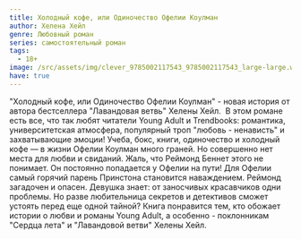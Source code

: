 ```yaml
---
title: Холодный кофе, или Одиночество Офелии Коулман
author: Хелена Хейл
genre: Любовный роман
series: самостоятельный роман
tags:
  - 18+
image: /src/assets/img/clever_9785002117543_9785002117543_large-large.webp
have: true
---
```

"Холодный кофе, или Одиночество Офелии Коулман" - новая история от автора бестселлера "Лавандовая ветвь" Хелены Хейл. 
В этом романе есть все, что так любят читатели Young Adult и Trendbooks: романтика, университетская атмосфера, популярный троп "любовь - ненависть" и захватывающие эмоции!
Учеба, бокс, книги, одиночество и холодный кофе — в жизни Офелии Коулман много граней. Но совершенно нет места для любви и свиданий. Жаль, что Реймонд Беннет этого не понимает. Он постоянно попадается у Офелии на пути! Для Офелии самый горячий парень Принстона становится наваждением.
Реймонд загадочен и опасен. Девушка знает: от заносчивых красавчиков одни проблемы. Но разве любительница секретов и детективов сможет устоять перед еще одной тайной?
Книга понравится тем, кто обожает истории о любви и романы Young Adult, а особенно - поклонникам "Сердца лета" и "Лавандовой ветви" Хелены Хейл.
